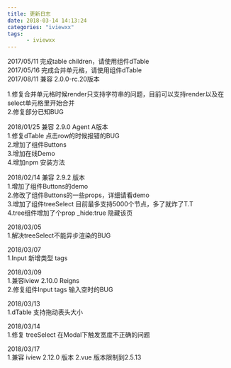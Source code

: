 ```yaml
---
title: 更新日志
date: 2018-03-14 14:13:24
categories: "iviewxx"
tags:
      - iviewxx
---
```


2017/05/11 完成table children，请使用组件dTable <br />
2017/05/16 完成合并单元格，请使用组件dTable <br />
2017/08/11 兼容  2.0.0-rc.20版本<br />

1.修复合并单元格时候render只支持字符串的问题，目前可以支持render以及在select单元格里开始合并<br />
2.修复部分已知BUG

2018/01/25 兼容 2.9.0 Agent A版本<br />
1.修复dTable 点击row的时候报错的BUG <br />
2.增加了组件Buttons <br />
3.增加在线Demo <br />
4.增加npm 安装方法 <br />

2018/02/14  兼容 2.9.2 版本<br />
1.增加了组件Buttons的demo<br />
2.修改了组件Buttons的一些props，详细请看demo<br />
3.增加了组件treeSelect 目前最多支持5000个节点，多了就炸了T.T<br />
4.tree组件增加了个prop _hide:true  隐藏该页<br />

2018/03/05<br />
1.解决treeSelect不能异步渲染的BUG

2018/03/07<br />
1.Input 新增类型 tags<br />

2018/03/09<br />
1.兼容iview 2.10.0 Reigns <br />
2.修复组件Input tags 输入空时的BUG

2018/03/13<br />
1.dTable 支持拖动表头大小 <br />

2018/03/14<br />
1.修复 treeSelect 在Modal下触发宽度不正确的问题 <br />

2018/03/17<br />
1.兼容 iview 2.12.0 版本
2.vue 版本限制到2.5.13
